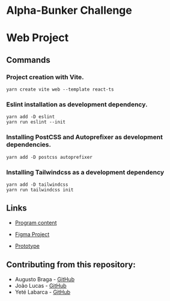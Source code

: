 # Alpha-Bunker Challenge



# Web Project

## Commands

### Project creation with Vite.

```Shell
yarn create vite web --template react-ts
```

### Eslint installation as development dependency.

```Shell
yarn add -D eslint
yarn run eslint --init
```

### Installing PostCSS and Autoprefixer as development dependencies.

```Shell
yarn add -D postcss autoprefixer
```

### Installing Tailwindcss as a development dependency

```Shell
yarn add -D tailwindcss
yarn run tailwindcss init
```


## Links

- [Program content](https://www.canva.com/design/DAFE04y4gCI/Tk_gEY9M2-dbr6EITmZoYg/view?utm_content=DAFE04y4gCI&utm_campaign=designshare&utm_medium=link&utm_source=publishpresent)

- [Figma Project](https://www.figma.com/file/2Ll2FtXbzRcW2TsZbcTzZp/Bunker?node-id=4%3A15)

- [Prototype](https://www.figma.com/proto/2Ll2FtXbzRcW2TsZbcTzZp/Bunker?page-id=4%3A15&node-id=7%3A155&viewport=355%2C526%2C0.08&scaling=min-zoom&starting-point-node-id=7%3A155&show-proto-sidebar=1)


## Contributing from this repository:
- Augusto Braga - [GitHub](https://github.com/Augsto-Braga)
- João Lucas - [GitHub](https://github.com/JLucas00)
- Yeté Labarca - [GitHub](https://github.com/SaruMan64)